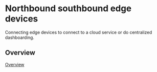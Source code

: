# Northbound southbound edge devices
Connecting edge devices to connect to a cloud service or do centralized dashboarding.

## Overview
[Overview](files/northBoundSouthbound.jpg)